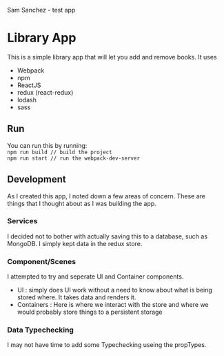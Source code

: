 Sam Sanchez - test app

# Library App
This is a simple library app that will let you add and remove books. It uses

* Webpack
* npm
* ReactJS
* redux (react-redux)
* lodash
* sass

## Run
You can run this by running:  
`npm run build // build the project`  
`npm run start // run the webpack-dev-server`  


## Development
As I created this app, I noted down a few areas of concern. These are things that I thought about as I was building the app.

### Services
I decided not to bother with actually saving this to a database, such as MongoDB. I simply kept data in the redux store.

### Component/Scenes
I attempted to try and seperate UI and Container components.
* UI : simply does UI work without a need to know about what is being stored where. It takes data and renders it.
* Containers : Here is where we interact with the store and where we would probably store things to a persistent storage


### Data Typechecking
I may not have time to add some Typechecking useing the propTypes.